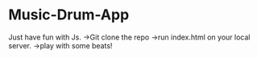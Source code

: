 # Music-Drum-App
Just have fun with Js.
->Git clone the repo
->run index.html on your local server.
->play with some beats!
